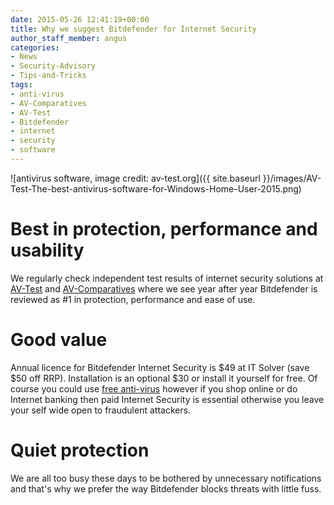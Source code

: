 ```yaml
---
date: 2015-05-26 12:41:19+00:00
title: Why we suggest Bitdefender for Internet Security
author_staff_member: angus
categories:
- News
- Security-Advisory
- Tips-and-Tricks
tags:
- anti-virus
- AV-Comparatives
- AV-Test
- Bitdefender
- internet
- security
- software
---
```


![antivirus software, image credit: av-test.org]({{ site.baseurl }}/images/AV-Test-The-best-antivirus-software-for-Windows-Home-User-2015.png) 
# Best in protection, performance and usability
We regularly check independent test results of internet security solutions at [AV-Test](http://www.av-test.org/en/antivirus/home-windows/) and [AV-Comparatives](http://www.av-comparatives.org/dynamic-tests/) where we see year after year Bitdefender is reviewed as #1 in protection, performance and ease of use.


# Good value


Annual licence for Bitdefender Internet Security is $49 at IT Solver (save $50 off RRP). Installation is an optional $30 or install it yourself for free. Of course you could use [free anti-virus](http://r.duckduckgo.com/l/?kh=-1&uddg=http%3A%2F%2Fwww.bitdefender.com.au%2Fsolutions%2Ffree.html) however if you shop online or do Internet banking then paid Internet Security is essential otherwise you leave your self wide open to fraudulent attackers.


# Quiet protection


We are all too busy these days to be bothered by unnecessary notifications and that's why we prefer the way Bitdefender blocks threats with little fuss.